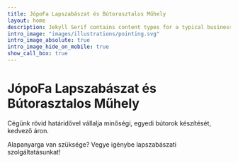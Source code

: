 ```yaml
---
title: JópoFa Lapszabászat és Bútorasztalos Műhely
layout: home
description: Jekyll Serif contains content types for a typical business website. The theme is fully responsive, blazing fast and artfully illustrated.
intro_image: "images/illustrations/pointing.svg"
intro_image_absolute: true
intro_image_hide_on_mobile: true
show_call_box: true
---
```


# JópoFa Lapszabászat és Bútorasztalos Műhely

Cégünk rövid határidővel vállalja minőségi, egyedi bútorok készítését, kedvező áron.

Alapanyarga van szüksége? Vegye igénybe lapszabászati szolgáltatásunkat!
